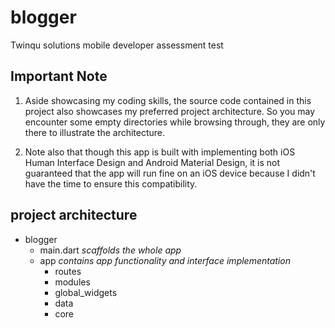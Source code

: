 # blogger

Twinqu solutions mobile developer assessment test

## Important Note
1. Aside showcasing my coding skills, the source code contained in this
project also showcases my preferred project architecture.
So you may encounter some empty directories while browsing through,
they are only there to illustrate the architecture.

2. Note also that though this app is built with implementing both iOS
Human Interface Design and Android Material Design, it is not guaranteed
that the app will run fine on an iOS device because I didn't have the time
to ensure this compatibility.

## project architecture
 - blogger
    - main.dart *scaffolds the whole app*
    - app *contains app functionality and interface implementation*
        - routes
        - modules
        - global_widgets
        - data
        - core

